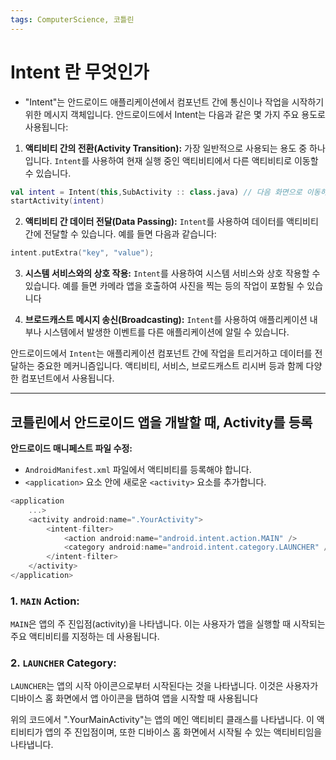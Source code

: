 ```yaml
---
tags: ComputerScience, 코틀린
---
```

# Intent 란 무엇인가

- "Intent"는 안드로이드 애플리케이션에서 컴포넌트 간에 통신이나 작업을 시작하기 위한 메시지 객체입니다. 안드로이드에서 Intent는 다음과 같은 몇 가지 주요 용도로 사용됩니다:

1. **액티비티 간의 전환(Activity Transition):** 가장 일반적으로 사용되는 용도 중 하나입니다. `Intent`를 사용하여 현재 실행 중인 액티비티에서 다른 액티비티로 이동할 수 있습니다.


``` kotlin
val intent = Intent(this,SubActivity :: class.java) // 다음 화면으로 이동하기위한 인텐트 객체 생성  
startActivity(intent)
```

2. **액티비티 간 데이터 전달(Data Passing):** `Intent`를 사용하여 데이터를 액티비티 간에 전달할 수 있습니다. 예를 들면 다음과 같습니다:
``` kotlin
intent.putExtra("key", "value");
```

3. **시스템 서비스와의 상호 작용:** `Intent`를 사용하여 시스템 서비스와 상호 작용할 수 있습니다. 예를 들면 카메라 앱을 호출하여 사진을 찍는 등의 작업이 포함될 수 있습니다

1. **브로드캐스트 메시지 송신(Broadcasting):** `Intent`를 사용하여 애플리케이션 내부나 시스템에서 발생한 이벤트를 다른 애플리케이션에 알릴 수 있습니다.



안드로이드에서 `Intent`는 애플리케이션 컴포넌트 간에 작업을 트리거하고 데이터를 전달하는 중요한 메커니즘입니다. 액티비티, 서비스, 브로드캐스트 리시버 등과 함께 다양한 컴포넌트에서 사용됩니다.

----------------------------------------

## 코틀린에서 안드로이드 앱을 개발할 때, Activity를 등록

**안드로이드 매니페스트 파일 수정:**

- `AndroidManifest.xml` 파일에서 액티비티를 등록해야 합니다.
- `<application>` 요소 안에 새로운 `<activity>` 요소를 추가합니다.

```kotlin
<application
    ...>
    <activity android:name=".YourActivity">
        <intent-filter>
            <action android:name="android.intent.action.MAIN" />
            <category android:name="android.intent.category.LAUNCHER" />
        </intent-filter>
    </activity>
</application>


```


### 1. `MAIN` Action:

`MAIN`은 앱의 주 진입점(activity)을 나타냅니다. 이는 사용자가 앱을 실행할 때 시작되는 주요 액티비티를 지정하는 데 사용됩니다.

### 2. `LAUNCHER` Category:

`LAUNCHER`는 앱의 시작 아이콘으로부터 시작된다는 것을 나타냅니다. 이것은 사용자가 디바이스 홈 화면에서 앱 아이콘을 탭하여 앱을 시작할 때 사용됩니다


위의 코드에서 ".YourMainActivity"는 앱의 메인 액티비티 클래스를 나타냅니다. 이 액티비티가 앱의 주 진입점이며, 또한 디바이스 홈 화면에서 시작될 수 있는 액티비티임을 나타냅니다.